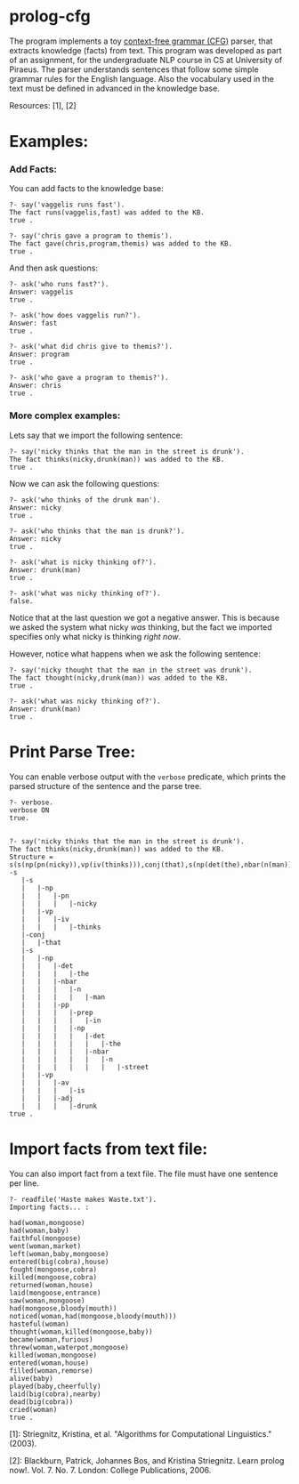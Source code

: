 # prolog-cfg
The program implements a toy [context-free grammar (CFG)](https://en.wikipedia.org/wiki/Context-free_grammar) parser, that extracts knowledge (facts) from text. This program was developed as part of an assignment, for the undergraduate NLP course in CS at University of Piraeus.
The parser understands sentences that follow some simple grammar rules for the English language. Also the vocabulary used in the text must be defined in advanced in the knowledge base.

Resources: [1], [2]

# Examples:

### Add Facts:
You can add facts to the knowledge base:
```
?- say('vaggelis runs fast').
The fact runs(vaggelis,fast) was added to the KB.
true .

?- say('chris gave a program to themis').
The fact gave(chris,program,themis) was added to the KB.
true .
```
And then ask questions:

```
?- ask('who runs fast?').
Answer: vaggelis
true .

?- ask('how does vaggelis run?').
Answer: fast
true .

?- ask('what did chris give to themis?').
Answer: program
true .

?- ask('who gave a program to themis?').
Answer: chris
true .
```


### More complex examples:
Lets say that we import the following sentence:
```
?- say('nicky thinks that the man in the street is drunk').
The fact thinks(nicky,drunk(man)) was added to the KB.
true .
```
Now we can ask the following questions:
```
?- ask('who thinks of the drunk man').
Answer: nicky
true .

?- ask('who thinks that the man is drunk?').
Answer: nicky
true .

?- ask('what is nicky thinking of?').
Answer: drunk(man)
true .

?- ask('what was nicky thinking of?').
false.
```
Notice that at the last question we got a negative answer. This is because we asked the system what nicky *was* thinking, but the fact we imported specifies only what nicky is thinking *right now*.

However, notice what happens when we ask the following sentence:
```
?- say('nicky thought that the man in the street was drunk').
The fact thought(nicky,drunk(man)) was added to the KB.
true .

?- ask('what was nicky thinking of?').
Answer: drunk(man)
true .

```

# Print Parse Tree:
You can enable verbose output with the `verbose` predicate, which prints the parsed structure of the sentence and the parse tree.
```
?- verbose.
verbose ON
true.


?- say('nicky thinks that the man in the street is drunk').
The fact thinks(nicky,drunk(man)) was added to the KB.
Structure = s(s(np(pn(nicky)),vp(iv(thinks))),conj(that),s(np(det(the),nbar(n(man)),pp(prep(in),np(det(the),nbar(n(street))))),vp(av(is),adj(drunk))))
-s
   |-s
   |   |-np
   |   |   |-pn
   |   |   |   |-nicky
   |   |-vp
   |   |   |-iv
   |   |   |   |-thinks
   |-conj
   |   |-that
   |-s
   |   |-np
   |   |   |-det
   |   |   |   |-the
   |   |   |-nbar
   |   |   |   |-n
   |   |   |   |   |-man
   |   |   |-pp
   |   |   |   |-prep
   |   |   |   |   |-in
   |   |   |   |-np
   |   |   |   |   |-det
   |   |   |   |   |   |-the
   |   |   |   |   |-nbar
   |   |   |   |   |   |-n
   |   |   |   |   |   |   |-street
   |   |-vp
   |   |   |-av
   |   |   |   |-is
   |   |   |-adj
   |   |   |   |-drunk
true .
```



# Import facts from text file:
You can also import fact from a text file. The file must have one sentence per line.
```
?- readfile('Haste makes Waste.txt').
Importing facts... :

had(woman,mongoose)
had(woman,baby)
faithful(mongoose)
went(woman,market)
left(woman,baby,mongoose)
entered(big(cobra),house)
fought(mongoose,cobra)
killed(mongoose,cobra)
returned(woman,house)
laid(mongoose,entrance)
saw(woman,mongoose)
had(mongoose,bloody(mouth))
noticed(woman,had(mongoose,bloody(mouth)))
hasteful(woman)
thought(woman,killed(mongoose,baby))
became(woman,furious)
threw(woman,waterpot,mongoose)
killed(woman,mongoose)
entered(woman,house)
filled(woman,remorse)
alive(baby)
played(baby,cheerfully)
laid(big(cobra),nearby)
dead(big(cobra))
cried(woman)
true .
```

[1]: Striegnitz, Kristina, et al. "Algorithms for Computational Linguistics." (2003).

[2]: Blackburn, Patrick, Johannes Bos, and Kristina Striegnitz. Learn prolog now!. Vol. 7. No. 7. London: College Publications, 2006.
